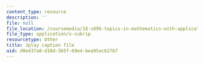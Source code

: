 ```yaml
---
content_type: resource
description: ''
file: null
file_location: /coursemedia/18-s096-topics-in-mathematics-with-applications-in-finance-fall-2013/d0e437a0d18d3b5f69e4bea95ac627b7_TnS8kI_KuJc.srt
file_type: application/x-subrip
resourcetype: Other
title: 3play caption file
uid: d0e437a0-d18d-3b5f-69e4-bea95ac627b7
---
```

